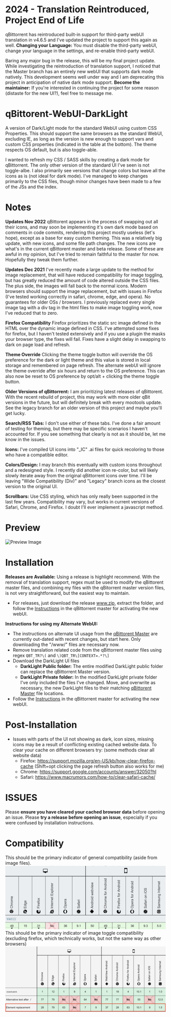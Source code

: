 # 2024 - Translation Reintroduced, Project End of Life
qBittorrent has reintroduced built-in support for third-party webUI translation in v4.6.5 and I've updated the project to support this again as well. 
**Changing your Language:** You must disable the third-party webUI, change your language in the settings, and re-enable third-party webUI.

Baring any major bug in the release, this will be my final project update. While investigating the reintroduction of translation support, I noticed that the Master branch has an entirely new webUI that supports dark mode natively. This development seems well under way and I am deprecating this project in anticipation of native dark mode support. 
**Become the maintainer:** If you're interested in continuing the project for some reason (distaste for the new UI?), feel free to message me.

# qBittorent-WebUI-DarkLight
A version of Dark/Light mode for the standard WebUI using custom CSS Properties. This should support the same browsers as the standard WebUI, excluding IE, as long as the version is new enough to support vars and custom CSS properties (indicated in the table at the bottom). The theme respects OS default, but is also toggle-able. 

I wanted to refresh my CSS / SASS skills by creating a dark mode for qBittorrent. The only other version of the standard UI I've seen is not toggle-albe. I also primarily see versions that change colors but leave all the icons as is (not ideal for dark mode). I've managed to keep changes primarily to the CSS files, though minor changes have been made to a few of the JSs and the index. 

# Notes
**Updates Nov 2022** qBittorent appears in the process of swapping out all their icons, and may soon be implementing it's own dark mode based on comments in code commits, rendering this project mostly useless (let's hope), except as a base for easy custom theming. This was a relatively big update, with new icons, and some file path changes. The new icons are what's in the current qBittorent master and beta release. Some of these are awful in my opinion, but I've tried to remain faithful to the master for now. Hopefully they tweak them further.

**Updates Dec 2021** I've recently made a large update to the method for image replacement, that will have reduced compatibility for image toggling, but has greatly reduced the amount of code altered outside the CSS files. The plus side, the images will fall back to the normal icons. Modern browsers should support the image replacement, but with issues in Firefox (I've tested working correctly in safari, chrome, edge, and opera). No guarantees for older OSs / browsers. I previously replaced every single image tag with a div tag in the html files to make image toggling work, now I've reduced that to zero. 

**Firefox Compatibility** Firefox prioritizes the static src image defined in the HTML over the dynamic image defined in CSS. I've attempted some fixes for firefox, but I haven't tested extensively and if you use a plugin the masks your browser type, the fixes will fail. Fixes have a slight delay in swapping to dark on page load and refresh. 

**Theme Override** Clicking the theme toggle button will override the OS preference for the dark or light theme and this value is stored in local storage and remembered on page refresh. The alternate webUI will ignore the theme override after six hours and return to the OS preference. This can also now be reset to OS preference by opt/alt + clicking the theme toggle button.

**Older Versions of qBittorrent:** I am prioritizing latest releases of qBittorent. With the recent rebuild of project, this may work with more older qBit versions in the future, but will definitely break with every mootools update. See the legacy branch for an older version of this project and maybe you'll get lucky. 

**Search/RSS Tabs:** I don't use either of these tabs. I've done a fair amount of testing for theming, but there may be specific scenarios I haven't  accounted for. If you see something that clearly is not as it should be, let me know in the issues.

**Icons:** I've compiled UI icons into "_IC" .ai files for quick recoloring to those who have a compatible editor.

**Colors/Design:** I may branch this eventually with custom icons throughout and a redesigned style. I recently did another icon re-color, but will likely slowly iterate away from the original qBittorrent icons over time. I'll be leaving "Wide Compatibility (Div)" and "Legacy" branch icons as the closest version to the original UI.

**Scrollbars:** Use CSS styling, which has only really been supported in the last few years. Compatibility may vary, but works in current versions of Safari, Chrome, and Firefox. I doubt I'll ever implement a javascript method.

# Preview
![Preview Image](https://github.com/raylanser/DarkLight-qBittorent-WebUI/blob/default/preview.png)

# Installation
**Releases are Available:** Using a release is highlight recommend. With the removal of translation support, regex must be used to modify the qBittorent master files, and combining my files with the qBitorrent master version files, is not very straightforward, but the easiest way to maintain. 
* For releases, just download the release www.zip, extract the folder, and follow the [Instructions](https://github.com/qbittorrent/qBittorrent/wiki/Alternate-WebUI-usage) in the qBittorrent master for activating the new webUI.

**Instructions for using my Alternate WebUI:**
* The instructions on alternate UI usage from the [qBittorent Master](https://github.com/qbittorrent/qBittorrent/wiki/Developing-alternate-WebUIs-(WIP)) are currently out-dated with recent changes, but start here. Only downloading the "/www/" files are necessary now.
* Remove translation related code from the qBittorrent master files using regex `QBT_TR?\(` and `\)QBT_TR\[CONTEXT=.*?\]`
* Download the DarkLight UI files
	* **DarkLight Public folder:** The entire modified DarkLight public folder can replace the qBittorrent Master version.
	* **DarkLight Private folder:** In the modified DarkLight private folder I've only included the files I've changed. Move, and overwrite as necessary, the new DarkLight files to their matching [qBittorent Master](https://github.com/qbittorrent/qBittorrent/wiki/Developing-alternate-WebUIs-(WIP)) file locations.
* Follow the [Instructions](https://github.com/qbittorrent/qBittorrent/wiki/Alternate-WebUI-usage) in the qBittorrent master for activating the new webUI.

# Post-Installation
* Issues with parts of the UI not showing as dark, icon sizes, missing icons may be a result of conflicting existing cached website data. To clear your cache on different browsers try: (some methods clear all website data)
	* Firefox: https://support.mozilla.org/en-US/kb/how-clear-firefox-cache (Shift+opt clicking the page refresh button also works for me)
	* Chrome: https://support.google.com/accounts/answer/32050?hl
	* Safari: https://www.macrumors.com/how-to/clear-safari-cache/

# ISSUES
Please **ensure you have cleared your cached browser data** before opening an issue. 
Please **try a release before opening an issue**, especially if you were confused by installation instructions.

# Compatibility
This should be the primary indicator of general compatibility (aside from image files).
![Preview image](https://github.com/crash0verride11/DarkLight-qBittorent-WebUI/blob/default/compatibility.png)
This should be the primary indicator of image toggle compatibility (excluding firefox, which technically works, but not the same way as other browsers)
![Preview image](https://github.com/crash0verride11/DarkLight-qBittorent-WebUI/blob/default/compatability2.png)
